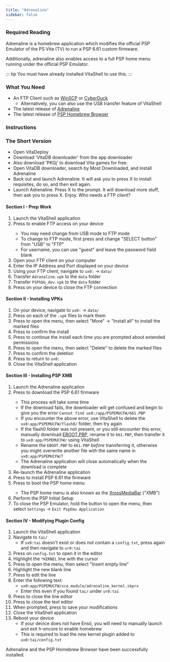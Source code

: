```yaml
---
title: "Adrenaline"
sidebar: false
---
```


### Required Reading

Adrenaline is a homebrew application which modifies the official PSP Emulator of the PS Vita (TV) to run a PSP 6.61 custom firmware.

Additionally, adrenaline also enables access to a full PSP home menu running under the official PSP Emulator.

::: tip
You must have already installed VitaShell to use this.
:::

### What You Need

* An FTP Client such as [WinSCP](https://winscp.net/) or [CyberDuck](https://cyberduck.io/)
    + Alternatively, you can also use the USB transfer feature of VitaShell
* The latest release of [Adrenaline](https://github.com/TheOfficialFloW/Adrenaline/releases/latest)
* The latest release of [PSP Homebrew Browser](/assets/files/PSPhbb_dev.vpk)

### Instructions

### The Short Version
* Open VitaDeploy
* Download 'VitaDB downloader' from the app downloader
* Also download 'PKGj' to download Vita games for free.
* Open VitaDB downloader, search by Most Downloaded, and install Adrenaline
* Back out and launch Adrenaline. It will ask you to press X to install requisites, do so, and then exit again.
* Launch Adrenaline. Press X to the prompt. It will download more stuff, then ask you to press X. Enjoy. Who needs a FTP client?

#### Section I - Prep Work

1. Launch the VitaShell application
1. Press <Btn btn="SELECT" /> to enable FTP access on your device
    + You may need change from USB mode to FTP mode
    + To change to FTP mode, first press <Btn btn="start" /> and change "SELECT button" from "USB" to "FTP"
    + For username, you can use "guest" and leave the password field blank
1. Open your FTP client on your computer
1. Enter the IP Address and Port displayed on your device
1. Using your FTP client, navigate to `ux0:` -> `data/`
1. Transfer `Adrenaline.vpk` to the `data` folder
1. Transfer `PSPhbb_dev.vpk` to the `data` folder
1. Press <Btn btn="cancel" /> on your device to close the FTP connection

#### Section II - Installing VPKs

1. On your device, navigate to `ux0:` -> `data/`
1. Press <Btn btn="square" /> on each of the `.vpk` files to mark them
1. Press <Btn btn="triangle" /> to open the menu, then select "More" -> "Install all" to install the marked files
1. Press <Btn btn="confirm" /> to confirm the install
1. Press <Btn btn="confirm" /> to continue the install each time you are prompted about extended permissions
1. Press <Btn btn="triangle" /> to open the menu, then select "Delete" to delete the marked files
1. Press <Btn btn="confirm" /> to confirm the deletion
1. Press <Btn btn="cancel" /> to return to `ux0:`
1. Close the VitaShell application

#### Section III - Installing PSP XMB

1. Launch the Adrenaline application
1. Press <Btn btn="cross" /> to download the PSP 6.61 firmware
    + This process will take some time
    + If the download fails, the downloader will get confused and begin to give you the error `Cannot find ux0:/app/PSPEMUCFW/661.PBP`
    + If you encounter the above error, use VitaShell to delete the `ux0:app/PSPEMUCFW/flash0/` folder, then try again
    + If the flash0 folder was not present, or you still encounter this error, manually download [EBOOT.PBP](http://de01.psp.update.playstation.org/update/psp/image/eu/2014_1212_6be8878f475ac5b1a499b95ab2f7d301/EBOOT.PBP), rename it to `661.PBP`, then transfer it to `ux0:app/PSPEMUCFW/` using VitaShell
    + Rename the `EBOOT.PBP` to `661.PBP` *before* transferring it, otherwise you might overwrite another file with the same name in `ux0:app/PSPEMUCFW/`!
    + The Adrenaline application will close automatically when the download is complete
1. Re-launch the Adrenaline application
1. Press <Btn btn="cross" /> to install PSP 6.61 the firmware
1. Press <Btn btn="cross" /> to boot the PSP home menu
    + The PSP home menu is also known as the [XrossMediaBar](https://wikipedia.org/wiki/XrossMediaBar) ("XMB")
1. Perform the PSP Initial Setup
1. To close the PSP Emulator, hold the <Btn btn="PS" /> button to open the menu, then select `Settings` -> `Exit PspEmu Application`

#### Section IV - Modifying Plugin Config

1. Launch the VitaShell application
1. Navigate to `tai/`
    + If `ux0:tai` doesn't exist or does not contain a `config.txt`, press <Btn btn="cancel" /> again and then navigate to `ur0:tai`
1. Press <Btn btn="confirm" /> on `config.txt` to open it in the editor
1. Highlight the `*KERNEL` line with the cursor
1. Press <Btn btn="triangle" /> to open the menu, then select "Insert empty line"
1. Highlight the new blank line
1. Press <Btn btn="confirm" /> to edit the line
1. Enter the following text:
    + `ux0:app/PSPEMUCFW/sce_module/adrenaline_kernel.skprx`
    + Enter this even if you found `tai/` under `ur0:tai`
1. Press <Btn btn="cancel" /> to close the line editor
1. Press <Btn btn="cancel" /> to close the text editor
1. When prompted, press <Btn btn="confirm" /> to save your modifications
1. Close the VitaShell application
1. Reboot your device
    + If your device does not have Ensō, you will need to manually launch and exit h-encore to enable homebrew
    + This is required to load the new kernel plugin added to `ux0:tai/config.txt`

Adrenaline and the PSP Homebrew Browser have been successfully installed.
